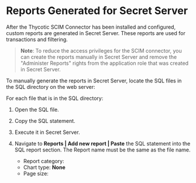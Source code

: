 [title]: # (Reports)
[tags]: # (configuration)
[priority]: # (213)
# Reports Generated for Secret Server

After the Thycotic SCIM Connector has been installed and configured, custom reports are generated in Secret Server. These reports are used for transactions and filtering.

>**Note**: To reduce the access privileges for the SCIM connector, you can create the reports manually in Secret Server and remove the "Administer Reports" rights from the application role that was created in Secret Server.

To manually generate the reports in Secret Server, locate the SQL files in the SQL directory on the web server:

For each file that is in the SQL directory:

1. Open the SQL file.
1. Copy the SQL statement.
1. Execute it in Secret Server.

1. Navigate to __Reports | Add new report | Paste__ the SQL statement into the SQL report section.
The Report name must be the same as the file name.
   * Report category:__<explain>__
   * Chart type: __None__
   * Page size:
